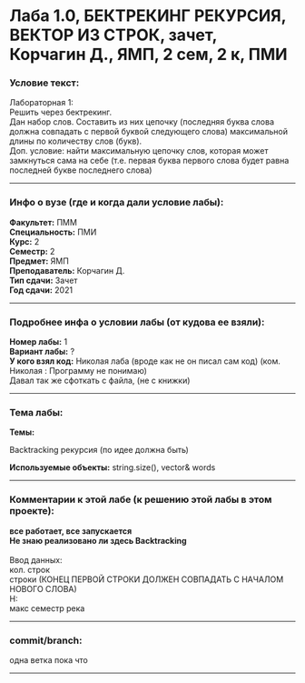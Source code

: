 # Лаба 1.0, БЕКТРЕКИНГ РЕКУРСИЯ, ВЕКТОР ИЗ СТРОК, зачет, Корчагин Д., ЯМП, 2 сем, 2 к, ПМИ

<h3>Условие текст:</h3>
<p>
Лабораторная 1: <br/>
Решить через бектрекинг. <br/>
Дан набор слов. Составить из них цепочку (последняя буква слова должна совпадать с первой буквой следующего слова) максимальной длины по количеству слов (букв).<br/>
Доп. условие: найти максимальную цепочку слов, которая может замкнуться сама на себе (т.е. первая буква первого слова будет равна последней букве последнего слова)

</p>

<hr />
<h3>Инфо о вузе (где и когда дали условие лабы):</h3>
<b>Факультет:</b> ПММ
<br/>
<b>Специальность:</b> ПМИ
<br/>
<b>Курс:</b> 2
<br/>
<b>Семестр:</b> 2
<br/>
<b>Предмет:</b> ЯМП
<br/>
<b>Преподаватель:</b> Корчагин Д.
<br/>
<b>Тип сдачи:</b> Зачет
<br/>
<b>Год сдачи:</b> 2021

<hr />
<h3>Подробнее инфа о условии лабы (от кудова ее взяли):</h3>
<b>Номер лабы:</b> 1
<br/>
<b>Вариант лабы:</b> ?
<br/>
<b>У кого взял код:</b> Николая лаба (вроде как не он писал сам код) (ком. Николая : Программу не понимаю)
<br/>
 Давал так же сфоткать с файла, (не с книжки)

<hr />

<h3>Тема лабы:</h3>
<b>Темы:</b> 
<p>
  Backtracking рекурсия (по идее должна быть)
</p>
<b>Используемые объекты:</b>
 string.size(), vector<string>& words
<p>
  
</p>

<hr />

<h3>Комментарии к этой лабе (к решению этой лабы в этом проекте):</h3>
<p>
 <b>все работает, все запускается</b> <br/>
 <b>Не знаю реализовано ли здесь Backtracking</b> <br/>
 <br/> 
 Ввод данных: <br/> 
 кол. строк <br/> 
 строки (КОНЕЦ ПЕРВОЙ СТРОКИ ДОЛЖЕН СОВПАДАТЬ С НАЧАЛОМ НОВОГО СЛОВА) <br/>
 Н: <br/>
 макс семестр река <br/>
</p>

<hr />

<h3>commit/branch:</h3>
  <p>
    одна ветка пока что
</p>

<hr />


